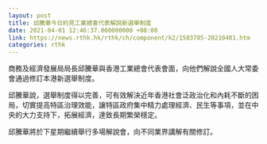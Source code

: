 ```yaml
---
layout: post
title: 邱騰華今日約見工業總會代表解說新選舉制度
date: 2021-04-01 12:46:37.000000000 +08:00
link: https://news.rthk.hk/rthk/ch/component/k2/1583785-20210401.htm
categories: rthk
---
```


商務及經濟發展局局長邱騰華與香港工業總會代表會面，向他們解說全國人大常委會通過修訂本港新選舉制度。

邱騰華說，選舉制度得以完善，可有效解決近年香港社會泛政治化和內耗不斷的困局，切實提高特區治理效能，讓特區政府集中精力處理經濟、民生等事項，並在中央的大力支持下，拓展經濟，達致長期繁榮穩定。

邱騰華將於下星期繼續舉行多場解說會，向不同業界講解有關修訂。
